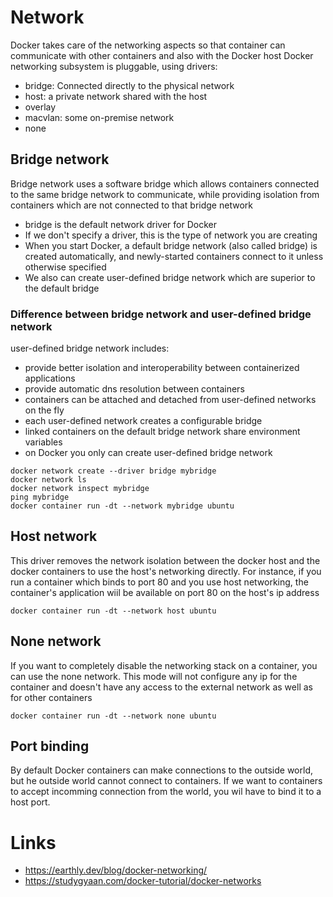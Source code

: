 # Network
Docker takes care of the networking aspects so that container can communicate with other containers and also with the Docker host
Docker networking subsystem is pluggable, using drivers:
- bridge: Connected directly to the physical network
- host:  a private network shared with the host
- overlay
- macvlan: some on-premise network
- none

## Bridge network
Bridge network uses a software bridge which allows containers connected to the same bridge network to communicate, while providing isolation from containers which are not connected to that bridge network
- bridge is the default network driver for Docker
- If we don't specify a driver, this is the type of network you are creating
- When you start Docker, a default bridge network (also called bridge) is created automatically, and newly-started containers connect to it unless otherwise specified
- We also can create user-defined bridge network which are superior to the default bridge

### Difference between bridge network and user-defined bridge network
user-defined bridge network includes:
- provide better isolation and interoperability between containerized applications
- provide automatic dns resolution between containers
- containers can be attached and detached from user-defined networks on the fly
- each user-defined network creates a configurable bridge
- linked containers on the default bridge network share environment variables
- on Docker you only can create user-defined bridge network

```
docker network create --driver bridge mybridge
docker network ls
docker network inspect mybridge
ping mybridge
docker container run -dt --network mybridge ubuntu
```

## Host network
This driver removes the network isolation between the docker host and the docker containers to use the host's networking directly.
For instance, if you run a container which binds to port 80 and you use host networking, the container's application wiil be available on port 80 on the host's ip address

```
docker container run -dt --network host ubuntu
```

## None network
If you want to completely disable the networking stack on a container, you can use the none network.
This mode will not configure any ip for the container and doesn't have any access to the external network as well as for other containers

```
docker container run -dt --network none ubuntu
```

## Port binding
By default Docker containers can make connections to the outside world, but he outside world cannot connect to containers.
If we want to containers to accept incomming connection from the world, you wil have to bind it to a host port.

# Links
- https://earthly.dev/blog/docker-networking/
- https://studygyaan.com/docker-tutorial/docker-networks